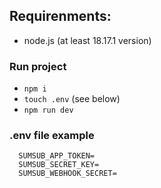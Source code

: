 ## Requirenments:
* node.js (at least 18.17.1 version)

### Run project

* `npm i`
* `touch .env` (see below)
* `npm run dev`

### .env file example

```text
  SUMSUB_APP_TOKEN=
  SUMSUB_SECRET_KEY=
  SUMSUB_WEBHOOK_SECRET=
```